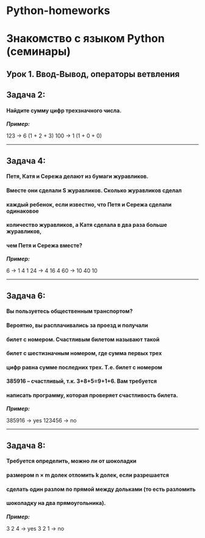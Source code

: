 # __Python-homeworks__
# Знакомство с языком Python (семинары)
## Урок 1. Ввод-Вывод, операторы ветвления




## Задача 2: 
#### Найдите сумму цифр трехзначного числа.

*__Пример:__*

123 -> 6 (1 + 2 + 3)
100 -> 1 (1 + 0 + 0)
___




## Задача 4: 
#### Петя, Катя и Сережа делают из бумаги журавликов. 
#### Вместе они сделали S журавликов. Сколько журавликов сделал 
#### каждый ребенок, если известно, что Петя и Сережа сделали одинаковое
#### количество журавликов, а Катя сделала в два раза больше журавликов, 
#### чем Петя и Сережа вместе?

*__Пример:__*

6 -> 1  4  1
24 -> 4  16  4
    60 -> 10  40  10
 ___   
    



## Задача 6: 
#### Вы пользуетесь общественным транспортом? 
#### Вероятно, вы расплачивались за проезд и получали 
#### билет с номером. Счастливым билетом называют такой 
#### билет с шестизначным номером, где сумма первых трех 
#### цифр равна сумме последних трех. Т.е. билет с номером 
#### 385916 – счастливый, т.к. 3+8+5=9+1+6. Вам требуется 
#### написать программу, которая проверяет счастливость билета.

*__Пример:__*

385916 -> yes
123456 -> no
___




## Задача 8: 
#### Требуется определить, можно ли от шоколадки 
#### размером n × m долек отломить k долек, если разрешается 
#### сделать один разлом по прямой между дольками (то есть разломить 
#### шоколадку на два прямоугольника).

*__Пример:__*

3 2 4 -> yes
3 2 1 -> no
